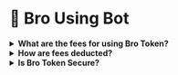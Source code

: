 # 🤖 Bro Using Bot



<details>

<summary><strong>What are the fees for using Bro Token?</strong></summary>

* Transactions through Bro Token incur a fee ranging from 0.5% to 1%.&#x20;
* The default fee is set at 1%; however, you have the opportunity to decrease your fees by up to 50% via our Loyalty Program.

</details>

<details>

<summary><strong>How are fees deducted?</strong></summary>

Whenever you engage in trading via Bro Token, your trading wallets interact with the Bro Token router contract. When purchasing a token, the router contract deducts the fee from your ETH input amount. Conversely, when selling a token, the fee is subtracted from your ETH output amount.

</details>

<details>

<summary><strong>Is Bro Token Secure?</strong></summary>

* Private keys are secured using industry-standard encryption, ensuring that no one, including ourselves, has access to them. They are not stored on our servers, databases, or website.
* In contrast to centralized exchanges (CEX), users retain full control over their private keys for Bro Bot-generated trading wallets. This enables users to import their keys into MetaMask, providing them with complete control over their funds within Bro Bot at all times.
* It's crucial to treat your wallet as a hot wallet, maintaining vigilance over its security.
* We're committed to continually enhancing features to provide users with greater peace of mind regarding wallet security. For instance, we plan to implement features such as automatic ETH transfers when your balance exceeds a custom threshold amount.

</details>
